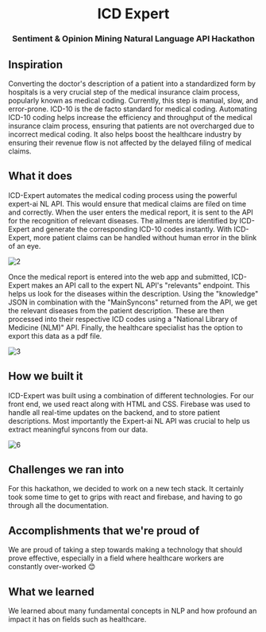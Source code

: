 <div align="center">
  <h1>ICD Expert</h1>
  <h3>Sentiment & Opinion Mining Natural Language API Hackathon</h3>
</div>

## Inspiration
Converting the doctor's description of a patient into a standardized form by hospitals is a very crucial step of the medical insurance claim process, popularly known as medical coding. Currently, this step is manual, slow, and error-prone. ICD-10 is the de facto standard for medical coding. Automating ICD-10 coding helps increase the efficiency and throughput of the medical insurance claim process, ensuring that patients are not overcharged due to incorrect medical coding. It also helps boost the healthcare industry by ensuring their revenue flow is not affected by the delayed filing of medical claims.

## What it does
ICD-Expert automates the medical coding process using the powerful expert-ai NL API. This would ensure that medical claims are filed on time and correctly. When the user enters the medical report, it is sent to the API for the recognition of relevant diseases. The ailments are identified by ICD-Expert and generate the corresponding ICD-10 codes instantly. With ICD-Expert, more patient claims can be handled without human error in the blink of an eye. 

![2](https://user-images.githubusercontent.com/36544886/122809423-2843bd00-d2df-11eb-9499-5dd92f36c7ee.png)

Once the medical report is entered into the web app and submitted, ICD-Expert makes an API call to the expert NL API's "relevants" endpoint. This helps us look for the diseases within the description. Using the "knowledge" JSON in combination with the "MainSyncons" returned from the API, we get the relevant diseases from the patient description. These are then processed into their respective ICD codes using a "National Library of Medicine (NLM)" API. Finally, the healthcare specialist has the option to export this data as a pdf file.

![3](https://user-images.githubusercontent.com/36544886/122809479-3560ac00-d2df-11eb-98d2-be00a0c6fac4.png)

## How we built it
ICD-Expert was built using a combination of different technologies. For our front end, we used react along with HTML and CSS. Firebase was used to handle all real-time updates on the backend, and to store patient descriptions. Most importantly the Expert-ai NL API was crucial to help us extract meaningful syncons from our data.

![6](https://user-images.githubusercontent.com/36544886/122809497-3b568d00-d2df-11eb-9f87-d5cef82d67ba.png)

## Challenges we ran into
For this hackathon, we decided to work on a new tech stack. It certainly took some time to get to grips with react and firebase, and having to go through all the documentation.

## Accomplishments that we're proud of
We are proud of taking a step towards making a technology that should prove effective, especially in a field where healthcare workers are constantly over-worked 😊

## What we learned
We learned about many fundamental concepts in NLP and how profound an impact it has on fields such as healthcare.
